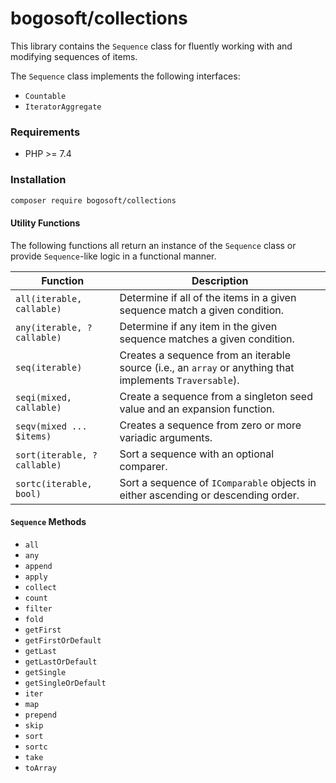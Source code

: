 # bogosoft/collections

This library contains the `Sequence` class for fluently working with and modifying sequences of items.

The `Sequence` class implements the following interfaces:

- `Countable`
- `IteratorAggregate`

### Requirements

- PHP >= 7.4

### Installation

```bash
composer require bogosoft/collections
```

#### Utility Functions

The following functions all return an instance of the `Sequence` class or provide `Sequence`-like logic in a functional manner.

Function|Description
--------|-----------
`all(iterable, callable)`|Determine if all of the items in a given sequence match a given condition.
`any(iterable, ?callable)`|Determine if any item in the given sequence matches a given condition.
`seq(iterable)`|Creates a sequence from an iterable source (i.e., an `array` or anything that implements `Traversable`).
`seqi(mixed, callable)`|Create a sequence from a singleton seed value and an expansion function.
`seqv(mixed ... $items)`|Creates a sequence from zero or more variadic arguments.
`sort(iterable, ?callable)`|Sort a sequence with an optional comparer.
`sortc(iterable, bool)`|Sort a sequence of `IComparable` objects in either ascending or descending order.

#### `Sequence` Methods

- `all`
- `any`
- `append`
- `apply`
- `collect`
- `count`
- `filter`
- `fold`
- `getFirst`
- `getFirstOrDefault`
- `getLast`
- `getLastOrDefault`
- `getSingle`
- `getSingleOrDefault`
- `iter`
- `map`
- `prepend`
- `skip`
- `sort`
- `sortc`
- `take`
- `toArray`
